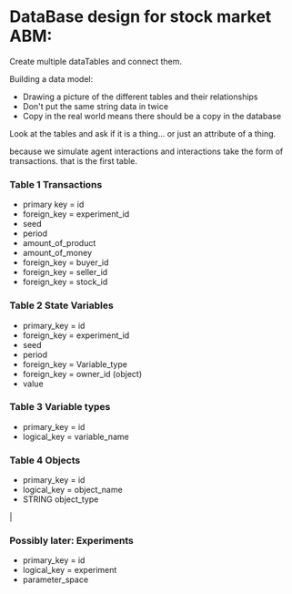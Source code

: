 # DataBase design for stock market ABM:

Create multiple dataTables and connect them. 

Building a data model:
* Drawing a picture of the different tables and their relationships 
* Don't put the same string data in twice
* Copy in the real world means there should be a copy in the database

Look at the tables and ask if it is a thing... or just an attribute of a thing. 

because we simulate agent interactions and interactions take the form of transactions. that is the first
table. 

### Table 1 Transactions
* primary key = id
* foreign_key = experiment_id
* seed
* period
* amount_of_product
* amount_of_money
* foreign_key = buyer_id
* foreign_key = seller_id 
* foreign_key = stock_id

### Table 2 State Variables
* primary_key = id
* foreign_key = experiment_id
* seed
* period
* foreign_key = Variable_type 
* foreign_key = owner_id (object)
* value

### Table 3 Variable types
* primary_key = id
* logical_key = variable_name

### Table 4 Objects
* primary_key = id
* logical_key = object_name
* STRING object_type 


|


### Possibly later: Experiments
* primary_key = id
* logical_key = experiment
* parameter_space

